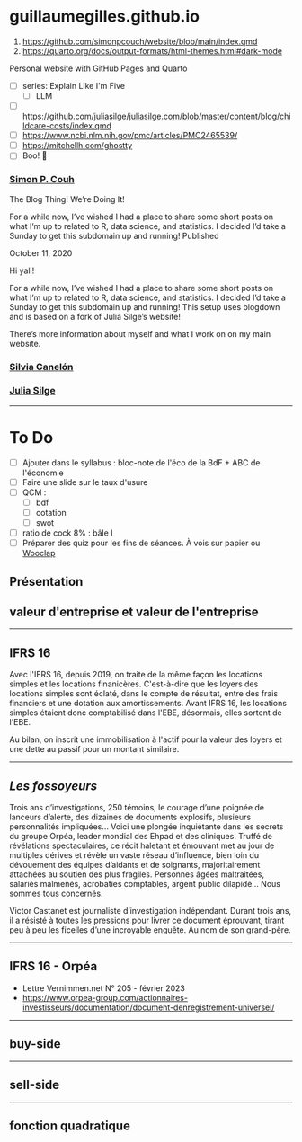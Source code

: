 # guillaumegilles.github.io

1. https://github.com/simonpcouch/website/blob/main/index.qmd
2. https://quarto.org/docs/output-formats/html-themes.html#dark-mode

Personal website with GitHub Pages and Quarto

- [ ] series: Explain Like I'm Five
  - [ ] LLM
- [ ] https://github.com/juliasilge/juliasilge.com/blob/master/content/blog/childcare-costs/index.qmd
- [ ] https://www.ncbi.nlm.nih.gov/pmc/articles/PMC2465539/
- [ ] https://mitchellh.com/ghostty
- [ ] Boo! 👻

### [Simon P. Couh](https://www.simonpcouch.com/)

The Blog Thing! We’re Doing It!

For a while now, I’ve wished I had a place to share some short posts on what I’m up to related to R, data science, and statistics. I decided I’d take a Sunday to get this subdomain up and running!
Published

October 11, 2020

Hi yall!

For a while now, I’ve wished I had a place to share some short posts on what I’m up to related to R, data science, and statistics. I decided I’d take a Sunday to get this subdomain up and running! This setup uses blogdown and is based on a fork of Julia Silge’s website!

There’s more information about myself and what I work on on my main website.

### [Silvia Canelón](https://silviacanelon.com/)

### [Julia Silge](https://juliasilge.com/)

---

# To Do

- [ ] Ajouter dans le syllabus : bloc-note de l'éco de la BdF + ABC de l'économie
- [ ] Faire une slide sur le taux d'usure
- [ ] QCM :
  - [ ] bdf
  - [ ] cotation
  - [ ] swot
- [ ] ratio de cock 8% : bâle I
- [ ] Préparer des quiz pour les fins de séances. À vois sur papier ou [Wooclap](https://www.wooclap.com/fr/)

## Présentation

## valeur d'entreprise et valeur de l'entreprise

---

## IFRS 16

Avec l'IFRS 16, depuis 2019, on traite de la même façon les locations simples
et les locations finanicères. C'est-à-dire que les loyers des locations simples
sont éclaté, dans le compte de résultat, entre des frais financiers et une
dotation aux amortissements. Avant IFRS 16, les locations simples étaient donc
comptabilisé dans l'EBE, désormais, elles sortent de l'EBE.

Au bilan, on inscrit une immobilisation à l'actif pour la valeur des loyers et une
dette au passif pour un montant similaire.

---

## _Les fossoyeurs_

Trois ans d’investigations, 250 témoins, le courage d’une poignée de lanceurs
d’alerte, des dizaines de documents explosifs, plusieurs personnalités impliquées…
Voici une plongée inquiétante dans les secrets du groupe Orpéa, leader mondial des
Ehpad et des cliniques. Truffé de révélations spectaculaires, ce récit haletant
et émouvant met au jour de multiples dérives et révèle un vaste réseau
d’influence, bien loin du dévouement des équipes d’aidants et de soignants,
majoritairement attachées au soutien des plus fragiles. Personnes âgées
maltraitées, salariés malmenés, acrobaties comptables, argent public dilapidé…
Nous sommes tous concernés.

Victor Castanet est journaliste d’investigation indépendant. Durant trois ans,
il a résisté à toutes les pressions pour livrer ce document éprouvant, tirant
peu à peu les ficelles d’une incroyable enquête. Au nom de son grand-père.

---

## IFRS 16 - Orpéa

- Lettre Vernimmen.net N° 205 - février 2023
- https://www.orpea-group.com/actionnaires-investisseurs/documentation/document-denregistrement-universel/

---

## buy-side

---

## sell-side

---

## fonction quadratique
